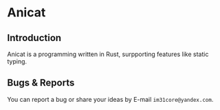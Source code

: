 # Anicat
## Introduction
Anicat is a programming written in Rust, surpporting features like static typing.

## Bugs & Reports
You can report a bug or share your ideas by E-mail `im31core@yandex.com`.
